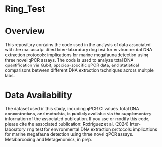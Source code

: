 # Ring_Test

# Overview

This repository contains the code used in the analysis of data associated with the manuscript titled Inter-laboratory ring test for environmental DNA extraction protocols: implications for marine megafauna detection using three novel qPCR assays. The code is used to analyze total DNA quantification via Qubit, species-specific qPCR data, and statistical comparisons between different DNA extraction techniques across multiple labs. 

# Data Availability 

The dataset used in this study, including qPCR Ct values, total DNA concentrations, and metadata, is publicly available via the supplementary information of the associated publication. 
If you use or modify this code, please cite the associated publication: Rodriguez et al. (2024) Inter-laboratory ring test for environmental DNA extraction protocols: implications for marine megafauna detection using three novel qPCR assays. Metabarcoding and Metagenomics, in prep. 
